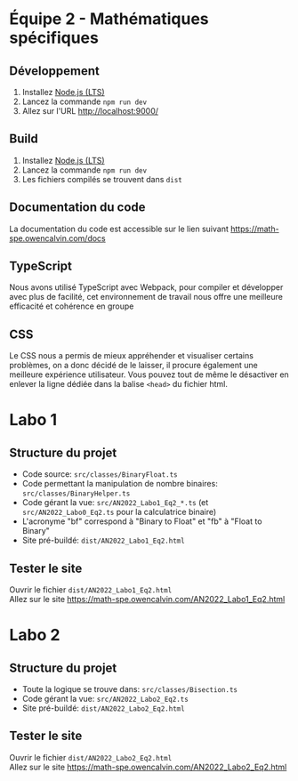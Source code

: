 # Équipe 2 - Mathématiques spécifiques

## Développement
1. Installez [Node.js (LTS)](https://nodejs.org/en/)
2. Lancez la commande `npm run dev`
3. Allez sur l'URL [http://localhost:9000/](http://localhost:9000/)

## Build
1. Installez [Node.js (LTS)](https://nodejs.org/en/)
2. Lancez la commande `npm run dev`
3. Les fichiers compilés se trouvent dans `dist`

## Documentation du code
La documentation du code est accessible sur le lien suivant https://math-spe.owencalvin.com/docs

## TypeScript
Nous avons utilisé TypeScript avec Webpack, pour compiler et développer avec plus de facilité, cet environnement de travail nous offre une meilleure efficacité et cohérence en groupe

## CSS
Le CSS nous a permis de mieux appréhender et visualiser certains problèmes, on a donc décidé de le laisser, il procure également une meilleure expérience utilisateur. Vous pouvez tout de même le désactiver en enlever la ligne dédiée dans la balise `<head>` du fichier html.

# Labo 1
## Structure du projet
- Code source: `src/classes/BinaryFloat.ts`
- Code permettant la manipulation de nombre binaires: `src/classes/BinaryHelper.ts`
- Code gérant la vue: `src/AN2022_Labo1_Eq2_*.ts` (et `src/AN2022_Labo0_Eq2.ts` pour la calculatrice binaire)
- L'acronyme "bf" correspond à "Binary to Float" et "fb" à "Float to Binary"
- Site pré-buildé: `dist/AN2022_Labo1_Eq2.html`

## Tester le site
Ouvrir le fichier `dist/AN2022_Labo1_Eq2.html`  
Allez sur le site https://math-spe.owencalvin.com/AN2022_Labo1_Eq2.html

# Labo 2
## Structure du projet
- Toute la logique se trouve dans: `src/classes/Bisection.ts`
- Code gérant la vue: `src/AN2022_Labo2_Eq2.ts`
- Site pré-buildé: `dist/AN2022_Labo2_Eq2.html`

## Tester le site
Ouvrir le fichier `dist/AN2022_Labo2_Eq2.html`  
Allez sur le site https://math-spe.owencalvin.com/AN2022_Labo2_Eq2.html

